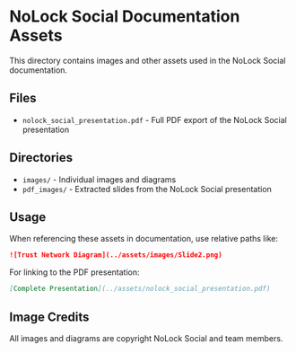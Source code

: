 # NoLock Social Documentation Assets

This directory contains images and other assets used in the NoLock Social documentation.

## Files

- `nolock_social_presentation.pdf` - Full PDF export of the NoLock Social presentation

## Directories

- `images/` - Individual images and diagrams
- `pdf_images/` - Extracted slides from the NoLock Social presentation

## Usage

When referencing these assets in documentation, use relative paths like:

```markdown
![Trust Network Diagram](../assets/images/Slide2.png)
```

For linking to the PDF presentation:

```markdown
[Complete Presentation](../assets/nolock_social_presentation.pdf)
```

## Image Credits

All images and diagrams are copyright NoLock Social and team members.